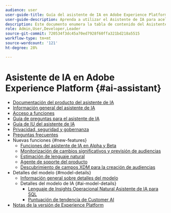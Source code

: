 ```yaml
---
audience: user
user-guide-title: Guía del asistente de IA en Adobe Experience Platform
user-guide-description: Aprenda a utilizar el Asistente de IA para acelerar el flujo de trabajo con Adobe Experience Platform y Real-time Customer Data Platform.
description: Este documento enumera la tabla de contenido del Asistente de IA en Adobe Experience Platform.
role: Admin,User,Developer,Leader
source-git-commit: 720534f3dc45a70ed7928f60ffa321bd218a5515
workflow-type: tm+mt
source-wordcount: '121'
ht-degree: 28%

---
```



# Asistente de IA en Adobe Experience Platform {#ai-assistant}

* [Documentación del producto del asistente de IA](landing.md)
* [Información general del asistente de IA](home.md)
* [Acceso a funciones](access.md)
* [Guía de preguntas para el asistente de IA](questions.md)
* [Guía de IU del asistente de IA](ui-guide.md)
* [Privacidad, seguridad y gobernanza](privacy.md)
* [Preguntas frecuentes](faq.md)
* Nuevas funciones {#new-features}
   * [Funciones del asistente de IA en Alpha y Beta](./new-features/alpha-beta.md)
   * [Monitorización de cambios significativos y previsión de audiencias](./new-features/audience-forecasting.md)
   * [Estimación de lenguaje natural](./new-features/natural-language.md)
   * [Agente de soporte del producto](./new-features/customer-support.md)
   * [Descubrimiento de campos XDM para la creación de audiencias](./new-features/xdm-field-discovery.md)
* Detalles del modelo {#model-details}
   * [Información general sobre detalles del modelo](./model-details/overview.md)
   * Detalles del modelo de IA {#ai-model-details}
      * [Lenguaje de Insights Operacional Natural Asistente de IA para SQL](./model-details/ai-model-details/natural-language-to-sql.md)
      * [Puntuación de tendencia de Customer AI](./model-details/ai-model-details/customer-ai.md)
* [Notas de la versión de Experience Platform](https://experienceleague.adobe.com/es/docs/experience-platform/release-notes/latest)

